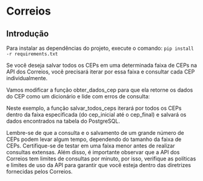 # Correios

## Introdução

Para instalar as dependências do projeto, execute o comando:
`pip install -r requirements.txt`

Se você deseja salvar todos os CEPs em uma determinada faixa de CEPs na API dos Correios, você precisará iterar por essa 
faixa e consultar cada CEP individualmente.

Vamos modificar a função obter_dados_cep para que ela retorne os dados do CEP como um dicionário e lide com erros de
consulta:

Neste exemplo, a função salvar_todos_ceps iterará por todos os CEPs dentro da faixa especificada (do cep_inicial até o
cep_final) e salvará os dados encontrados na tabela do PostgreSQL.

Lembre-se de que a consulta e o salvamento de um grande número de CEPs podem levar algum tempo, dependendo do tamanho da
faixa de CEPs. Certifique-se de testar em uma faixa menor antes de realizar consultas extensas. Além disso, é importante
observar que a API dos Correios tem limites de consultas por minuto, por isso, verifique as políticas e limites de uso
da API para garantir que você esteja dentro das diretrizes fornecidas pelos Correios.